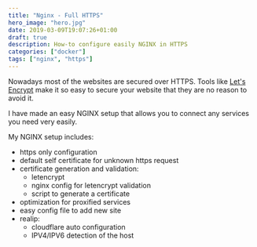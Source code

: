 ```yaml
---
title: "Nginx - Full HTTPS"
hero_image: "hero.jpg"
date: 2019-03-09T19:07:26+01:00
draft: true
description: How-to configure easily NGINX in HTTPS
categories: ["docker"]
tags: ["nginx", "https"]
---
```



Nowadays most of the websites are secured over HTTPS.
Tools like [Let's Encrypt](https://letsencrypt.org) make it so easy to secure your website that they are no reason to avoid it.

I have made an easy NGINX setup that allows you to connect any services you need very easily.

My NGINX setup includes:

- https only configuration
- default self certificate for unknown https request
- certificate generation and validation:
  - letencrypt
  - nginx config for letencrypt validation
  - script to generate a certificate
- optimization for proxified services
- easy config file to add new site
- realip:
  - cloudflare auto configuration
  - IPV4/IPV6 detection of the host
